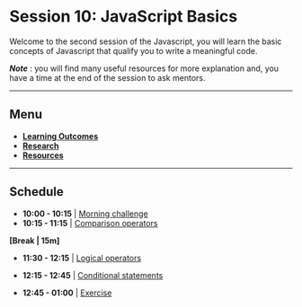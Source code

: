 # Session 10: JavaScript Basics

Welcome to the second session of the Javascript, you will learn the basic concepts of Javascript that qualify you to write a meaningful code.

***Note*** : you will find many useful resources for more explanation and, you have a time at the end of the session to ask mentors.

---
## Menu

- **[Learning Outcomes](./learning-outcomes.md)**
- **[Research](./research-topics.md)**
- **[Resources](./resources.md)**

---

## Schedule

- **10:00 - 10:15** | [Morning challenge](./morning-challenge.md#morning-challenge)
- **10:15 - 11:15** | [Comparison operators](./operators.md#comparison-operators)

**[Break | 15m]**

- **11:30 - 12:15** | [Logical operators](./operators.md#logical-operators)
- **12:15 - 12:45**  | [Conditional statements](./operators.md#conditional-statements)

- **12:45 - 01:00** | [Exercise](./exercise.md)